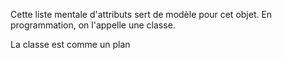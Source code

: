 Cette liste mentale d'attributs sert de modèle pour cet objet. En programmation, on l'appelle une classe.

La classe est comme un plan

